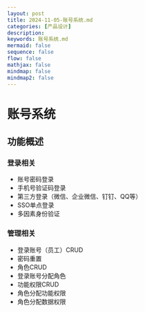 ```yaml
---
layout: post
title: 2024-11-05-账号系统.md
categories: [产品设计]
description: 
keywords: 账号系统.md
mermaid: false
sequence: false
flow: false
mathjax: false
mindmap: false
mindmap2: false
---
```

# 账号系统

## 功能概述

### 登录相关

- 账号密码登录
- 手机号验证码登录
- 第三方登录（微信、企业微信、钉钉、QQ等）
- SSO单点登录
- 多因素身份验证



### 管理相关

- 登录账号（员工）CRUD
- 密码重置
- 角色CRUD
- 登录账号分配角色
- 功能权限CRUD
- 角色分配功能权限
- 角色分配数据权限





